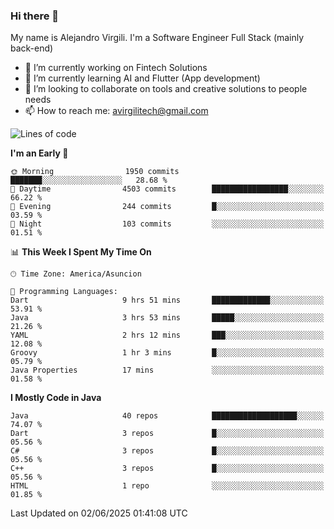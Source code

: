 ### Hi there 👋

My name is Alejandro Virgili. I'm a Software Engineer Full Stack (mainly back-end)


- 🔭 I’m currently working on Fintech Solutions
- 🌱 I’m currently learning AI and Flutter (App development)
- 👯 I’m looking to collaborate on tools and creative solutions to people needs
- 📫 How to reach me: avirgilitech@gmail.com
  
<!--START_SECTION:waka-->
![Lines of code](https://img.shields.io/badge/From%20Hello%20World%20I%27ve%20Written-779.6%20thousand%20lines%20of%20code-blue)

**I'm an Early 🐤** 

```text
🌞 Morning                1950 commits        ███████░░░░░░░░░░░░░░░░░░   28.68 % 
🌆 Daytime                4503 commits        █████████████████░░░░░░░░   66.22 % 
🌃 Evening                244 commits         █░░░░░░░░░░░░░░░░░░░░░░░░   03.59 % 
🌙 Night                  103 commits         ░░░░░░░░░░░░░░░░░░░░░░░░░   01.51 % 
```


📊 **This Week I Spent My Time On** 

```text
🕑︎ Time Zone: America/Asuncion

💬 Programming Languages: 
Dart                     9 hrs 51 mins       █████████████░░░░░░░░░░░░   53.91 % 
Java                     3 hrs 53 mins       █████░░░░░░░░░░░░░░░░░░░░   21.26 % 
YAML                     2 hrs 12 mins       ███░░░░░░░░░░░░░░░░░░░░░░   12.08 % 
Groovy                   1 hr 3 mins         █░░░░░░░░░░░░░░░░░░░░░░░░   05.79 % 
Java Properties          17 mins             ░░░░░░░░░░░░░░░░░░░░░░░░░   01.58 % 
```

**I Mostly Code in Java** 

```text
Java                     40 repos            ███████████████████░░░░░░   74.07 % 
Dart                     3 repos             █░░░░░░░░░░░░░░░░░░░░░░░░   05.56 % 
C#                       3 repos             █░░░░░░░░░░░░░░░░░░░░░░░░   05.56 % 
C++                      3 repos             █░░░░░░░░░░░░░░░░░░░░░░░░   05.56 % 
HTML                     1 repo              ░░░░░░░░░░░░░░░░░░░░░░░░░   01.85 % 
```




 Last Updated on 02/06/2025 01:41:08 UTC
<!--END_SECTION:waka-->

